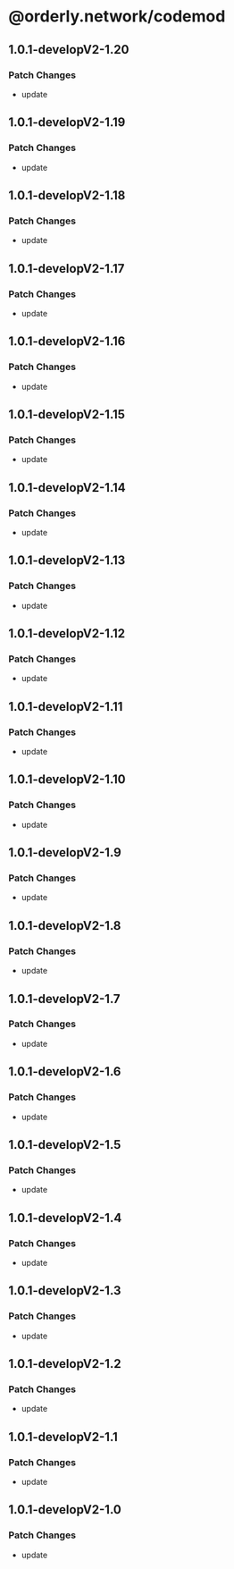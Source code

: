 # @orderly.network/codemod

## 1.0.1-developV2-1.20

### Patch Changes

- update

## 1.0.1-developV2-1.19

### Patch Changes

- update

## 1.0.1-developV2-1.18

### Patch Changes

- update

## 1.0.1-developV2-1.17

### Patch Changes

- update

## 1.0.1-developV2-1.16

### Patch Changes

- update

## 1.0.1-developV2-1.15

### Patch Changes

- update

## 1.0.1-developV2-1.14

### Patch Changes

- update

## 1.0.1-developV2-1.13

### Patch Changes

- update

## 1.0.1-developV2-1.12

### Patch Changes

- update

## 1.0.1-developV2-1.11

### Patch Changes

- update

## 1.0.1-developV2-1.10

### Patch Changes

- update

## 1.0.1-developV2-1.9

### Patch Changes

- update

## 1.0.1-developV2-1.8

### Patch Changes

- update

## 1.0.1-developV2-1.7

### Patch Changes

- update

## 1.0.1-developV2-1.6

### Patch Changes

- update

## 1.0.1-developV2-1.5

### Patch Changes

- update

## 1.0.1-developV2-1.4

### Patch Changes

- update

## 1.0.1-developV2-1.3

### Patch Changes

- update

## 1.0.1-developV2-1.2

### Patch Changes

- update

## 1.0.1-developV2-1.1

### Patch Changes

- update

## 1.0.1-developV2-1.0

### Patch Changes

- update
